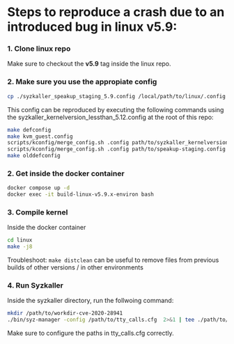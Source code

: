 # Steps to reproduce a crash due to an introduced bug in linux v5.9:

### 1. Clone linux repo
Make sure to checkout the **v5.9** tag inside the linux repo.

### 2. Make sure you use the appropiate config
```bash
cp ./syzkaller_speakup_staging_5.9.config /local/path/to/linux/.config
```
This config can be reproduced by executing the following commands using the syzkaller_kernelversion_lessthan_5.12.config at the root of this repo:
```bash
make defconfig
make kvm_guest.config
scripts/kconfig/merge_config.sh .config path/to/syzkaller_kernelversion_lessthan_5.12.config
scripts/kconfig/merge_config.sh .config path/to/speakup-staging.config
make olddefconfig
```

### 2. Get inside the docker container
```bash
docker compose up -d
docker exec -it build-linux-v5.9.x-environ bash
```

### 3. Compile kernel
Inside the docker container
```bash
cd linux
make -j8
```

Troubleshoot: 
`make distclean` can be useful to remove files from previous builds of other versions / in other environments

### 4. Run Syzkaller
Inside the syzkaller directory, run the follwoing command:
```bash
mkdir /path/to/workdir-cve-2020-28941
./bin/syz-manager -config /path/to/tty_calls.cfg  2>&1 | tee ./path/to/workdir-cve-2020-28941/log.log

```

Make sure to configure the paths in tty_calls.cfg correctly.